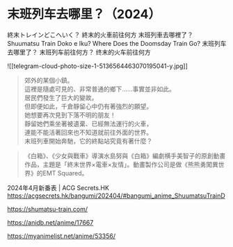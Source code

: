 # 末班列车去哪里？（2024）

終末トレインどこへいく？
終末的火車前往何方
末班列車去哪裡了？
Shuumatsu Train Doko e Iku?
Where Does the Doomsday Train Go?
末班列车去哪里了？
末班列车前往何方？
终末的火车前往何方

![[telegram-cloud-photo-size-1-5136564463070195041-y.jpg]]

> 郊外的某個小鎮。  
> 這裡是隨處可見的、非常普通的鄉下……事實並非如此。  
> 居民們發生了巨大的變故。  
> 但即便如此，千倉靜留心中仍有著強烈的願望。  
> 她想要再次見到下落不明的朋友！  
> 靜留她們乘坐著被遺棄、已經無法運行的火車，  
> 連能不能活著回來也不知道就前往外面的世界。  
> 末班列車開始奔馳，它的終點站究竟有著什麼？

> 《白箱》、《少女與戰車》導演水島努與《白箱》編劇横手美智子的原創動畫作品，主題是「終末世界×電車×友情」。動畫製作公司是做《熊熊勇闖異世界》的EMT Squared。

2024年4月新番表 | ACG Secrets.HK
https://acgsecrets.hk/bangumi/202404/#bangumi_anime_ShuumatsuTrainD

https://shumatsu-train.com/

https://anidb.net/anime/17667

https://myanimelist.net/anime/53356/
